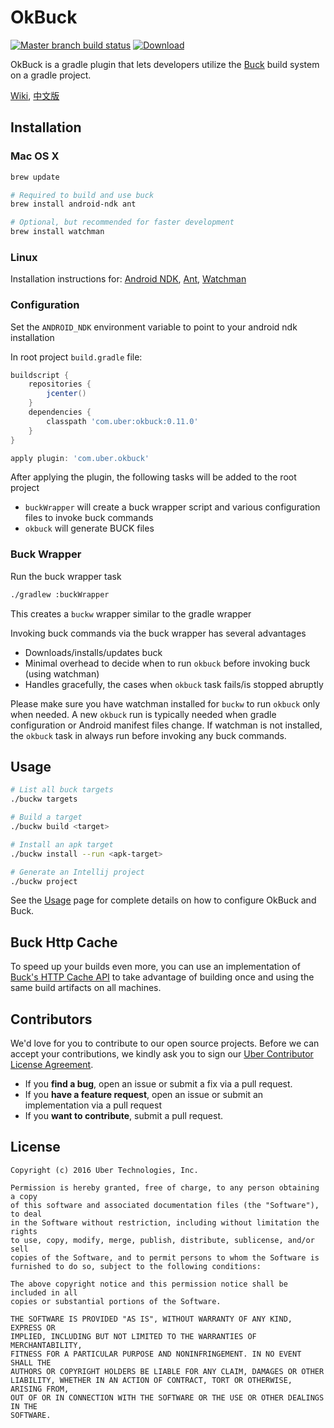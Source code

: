 # OkBuck
[![Master branch build status](https://travis-ci.org/uber/okbuck.svg?branch=master)](https://travis-ci.org/uber/okbuck)
[ ![Download](https://api.bintray.com/packages/uber/gradle-plugins/okbuck/images/download.svg) ](https://bintray.com/uber/gradle-plugins/okbuck/_latestVersion)

OkBuck is a gradle plugin that lets developers utilize the [Buck](https://buckbuild.com/) build system on a gradle project.

[Wiki](https://github.com/uber/okbuck/wiki), [中文版](https://github.com/uber/okbuck/blob/master/README-zh.md)

## Installation
### Mac OS X
```bash
brew update

# Required to build and use buck
brew install android-ndk ant

# Optional, but recommended for faster development
brew install watchman
```

### Linux
Installation instructions for: [Android NDK](https://developer.android.com/ndk/downloads/index.html), [Ant](http://ant.apache.org/), [Watchman](https://facebook.github.io/watchman/docs/install.html)

### Configuration
Set the `ANDROID_NDK` environment variable to point to your android ndk installation

In root project `build.gradle` file:

```gradle
buildscript {
    repositories {
        jcenter()
    }
    dependencies {
        classpath 'com.uber:okbuck:0.11.0'
    }
}

apply plugin: 'com.uber.okbuck'
```

After applying the plugin, the following tasks will be added to the root project
  +  `buckWrapper` will create a buck wrapper script and various configuration files to invoke buck commands
  +  `okbuck` will generate BUCK files

### Buck Wrapper

Run the buck wrapper task
```bash
./gradlew :buckWrapper
```
This creates a `buckw` wrapper similar to the gradle wrapper

Invoking buck commands via the buck wrapper has several advantages
- Downloads/installs/updates buck
- Minimal overhead to decide when to run `okbuck` before invoking buck (using watchman)
- Handles gracefully, the cases when `okbuck` task fails/is stopped abruptly

Please make sure you have watchman installed for `buckw` to run `okbuck` only when needed. A new `okbuck` run is typically needed when gradle configuration or Android manifest files change. If watchman is not installed, the `okbuck` task in always run before invoking any buck commands.

## Usage

```bash
# List all buck targets
./buckw targets

# Build a target
./buckw build <target>

# Install an apk target
./buckw install --run <apk-target>

# Generate an Intellij project
./buckw project
```

See the [Usage](https://github.com/uber/okbuck/blob/master/Usage.md) page for complete details on how to configure OkBuck and Buck.

## Buck Http Cache

To speed up your builds even more, you can use an implementation of [Buck's HTTP Cache API](https://github.com/uber/buck-http-cache) to take advantage of building once and using the same build artifacts on all machines.

## Contributors

We'd love for you to contribute to our open source projects. Before we can accept your contributions, we kindly ask you to sign our [Uber Contributor License Agreement](https://docs.google.com/a/uber.com/forms/d/1pAwS_-dA1KhPlfxzYLBqK6rsSWwRwH95OCCZrcsY5rk/viewform).

- If you **find a bug**, open an issue or submit a fix via a pull request.
- If you **have a feature request**, open an issue or submit an implementation via a pull request
- If you **want to contribute**, submit a pull request.

## License
```
Copyright (c) 2016 Uber Technologies, Inc.

Permission is hereby granted, free of charge, to any person obtaining a copy
of this software and associated documentation files (the "Software"), to deal
in the Software without restriction, including without limitation the rights
to use, copy, modify, merge, publish, distribute, sublicense, and/or sell
copies of the Software, and to permit persons to whom the Software is
furnished to do so, subject to the following conditions:

The above copyright notice and this permission notice shall be included in all
copies or substantial portions of the Software.

THE SOFTWARE IS PROVIDED "AS IS", WITHOUT WARRANTY OF ANY KIND, EXPRESS OR
IMPLIED, INCLUDING BUT NOT LIMITED TO THE WARRANTIES OF MERCHANTABILITY,
FITNESS FOR A PARTICULAR PURPOSE AND NONINFRINGEMENT. IN NO EVENT SHALL THE
AUTHORS OR COPYRIGHT HOLDERS BE LIABLE FOR ANY CLAIM, DAMAGES OR OTHER
LIABILITY, WHETHER IN AN ACTION OF CONTRACT, TORT OR OTHERWISE, ARISING FROM,
OUT OF OR IN CONNECTION WITH THE SOFTWARE OR THE USE OR OTHER DEALINGS IN THE
SOFTWARE.
```
